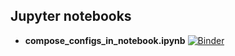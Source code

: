 ## Jupyter notebooks

- **compose_configs_in_notebook.ipynb** [![Binder](https://mybinder.org/badge_logo.svg)](https://mybinder.org/v2/gh/facebookresearch/hydra/main?filepath=examples%2Fjupyter_notebooks%2Fcompose_configs_in_notebook.ipynb)
